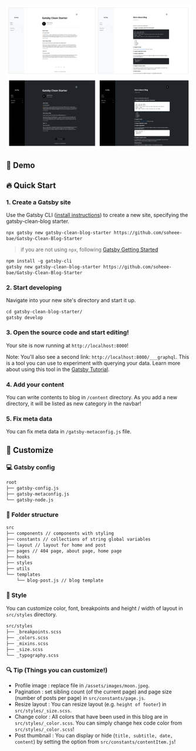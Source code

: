<img src="./assets/images/Starter-Light.png"  >
<img src="./assets/images/Starter-Dark.png"  >

## :eyes: Demo

## :fire: Quick Start

### 1. Create a Gatsby site

Use the Gatsby CLI ([install instructions](https://www.gatsbyjs.com/docs/tutorial/part-0/#gatsby-cli)) to create a new site, specifying the gatsby-clean-blog starter.

```
npx gatsby new gatsby-clean-blog-starter https://github.com/soheee-bae/Gatsby-Clean-Blog-Starter
```

> if you are not using `npx`, following [Gatsby Getting Started](https://www.gatsbyjs.com/docs/quick-start/)

```
npm install -g gatsby-cli
gatsby new gatsby-clean-blog-starter https://github.com/soheee-bae/Gatsby-Clean-Blog-Starter
```

### 2. Start developing

Navigate into your new site's directory and start it up.

```
cd gatsby-clean-blog-starter/
gatsby develop
```

### 3. Open the source code and start editing!

Your site is now running at `http://localhost:8000`!

Note: You'll also see a second link: `http://localhost:8000/___graphql`. This is a tool you can use to experiment with querying your data. Learn more about using this tool in the [Gatsby Tutorial](https://www.gatsbyjs.com/docs/tutorial/part-4/#use-graphiql-to-explore-the-data-layer-and-write-graphql-queries).

### 4. Add your content

You can write contents to blog in `/content` directory.
As you add a new directory, it will be listed as new category in the navbar!

### 5. Fix meta data

You can fix meta data in `/gatsby-metaconfig.js` file.

## :yellow_heart: Customize

### :computer: Gatsby config

```
root
├── gatsby-config.js
├── gatsby-metaconfig.js
└── gatsby-node.js
```

### :file_folder: Folder structure

```
src
├── components // components with styling
├── constants // collections of string global variables
├── layout // layout for home and post
├── pages // 404 page, about page, home page
├── hooks
├── styles
├── utils
└── templates
    └── blog-post.js // blog template
```

### :art: Style

You can customize color, font, breakpoints and height / width of layout in `src/styles` directory.

```
src/styles
├── _breakpoints.scss
├── _colors.scss
├── _mixins.scss
├── _size.scss
└── _typography.scss
```

### :mag: Tip (Things you can customize!)

- Profile image : replace file in `/assets/images/moon.jpeg`.
- Pagination : set sibling count (of the current page) and page size (number of posts per page) in `src/constants/page.js`.
- Resize layout : You can resize layout (e.g. `height of footer`) in `src/styles/_size.scss`.
- Change color : All colors that have been used in this blog are in `src/styles/_color.scss`. You can simply change hex code color from `src/styles/_color.scss`!
- Post thumbnail : You can display or hide (`title, subtitle, date, content`) by setting the option from `src/constants/contentItem.js`!
